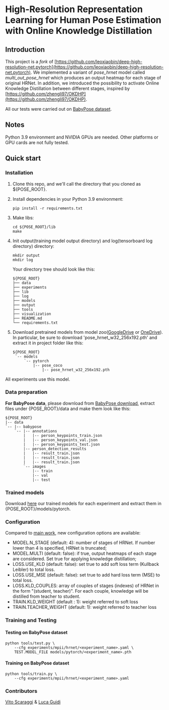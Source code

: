# High-Resolution Representation Learning for Human Pose Estimation with Online Knowledge Distillation

## Introduction
This project is a *fork* of [https://github.com/leoxiaobin/deep-high-resolution-net.pytorch](https://github.com/leoxiaobin/deep-high-resolution-net.pytorch). We implemented a variant of *pose_hrnet* model called *multi_out_pose_hrnet* which produces an output heatmap for each stage of original HRNet. In addition, we introduced the possibility to activate Online Knowledge Distillation between different stages, inspired by [https://github.com/zhengli97/OKDHP](https://github.com/zhengli97/OKDHP). 

All our tests were carried out on [BabyPose dataset](https://link.springer.com/article/10.1007/s11517-022-02696-9).

## Notes
Python 3.9 environment and NVIDIA GPUs are needed. Other platforms or GPU cards are not fully tested.


## Quick start
### Installation
1. Clone this repo, and we'll call the directory that you cloned as ${POSE_ROOT}.
2. Install dependencies in your Python 3.9 environment:
   ```
   pip install -r requirements.txt
   ```
3. Make libs:
   ```
   cd ${POSE_ROOT}/lib
   make
   ```
4. Init output(training model output directory) and log(tensorboard log directory) directory:

   ```
   mkdir output 
   mkdir log
   ```

   Your directory tree should look like this:

   ```
   ${POSE_ROOT}
   ├── data
   ├── experiments
   ├── lib
   ├── log
   ├── models
   ├── output
   ├── tools
   ├── visualization
   ├── README.md
   └── requirements.txt
   ```

5. Download pretrained models from model zoo([GoogleDrive](https://drive.google.com/drive/folders/1hOTihvbyIxsm5ygDpbUuJ7O_tzv4oXjC?usp=sharing) or [OneDrive](https://1drv.ms/f/s!AhIXJn_J-blW231MH2krnmLq5kkQ)). In particular, be sure to download 'pose_hrnet_w32_256x192.pth' and extract it in project folder like this:
   ```
   ${POSE_ROOT}
    `-- models
        `-- pytorch
            |-- pose_coco
                |-- pose_hrnet_w32_256x192.pth

   ```

All experiments use this model.

### Data preparation

**For BabyPose data**, please download from [BabyPose download](https://mega.nz/file/t2oVELIS#hfFmccK7TkBeUcywf9fp6fSzrWbxexlzXJ3ngTRRU6U), extract files under {POSE_ROOT}/data and make them look like this:
```
${POSE_ROOT}
|-- data
`-- |-- babypose
    `-- |-- annotations
        |   |-- person_keypoints_train.json
        |   |-- person_keypoints_val.json
        |   |-- person_keypoints_test.json
        |-- person_detection_results
        |   |-- result_train.json
        |   |-- result_train.json
        |   |-- result_train.json
        `-- images
            |-- train
            |-- val
            |-- test
```
### Trained models
Download [here](https://mega.nz/file/smg2mDZR#U0XgNaD4vw5NwX7m1_Dz-DlOrGcxUWA8O5goHe16K2s) our trained models for each experiment and extract them in {POSE_ROOT}/models/pytorch.

### Configuration
Compared to [main work](https://github.com/leoxiaobin/deep-high-resolution-net.pytorch), new configuration options are available:

- MODEL.N_STAGE (default: 4): number of stages of HRNet. If number lower than 4 is specified, HRNet is truncated;
- MODEL.MULTI (default: false): if true, output heatmaps of each stage are considered. Set true for applying knowledge distillation;
- LOSS.USE_KLD (default: false): set true to add soft loss term (Kullback Leibler) to total loss.
- LOSS.USE_MSE (default: false): set true to add hard loss term (MSE) to total loss.
- LOSS.KLD_COUPLES: array of couples of stages (indexes) of HRNet in the form "(student, teacher)". For each couple, knowledge will be distilled from teacher to student.
- TRAIN.KLD_WEIGHT (default : 1): weight referred to soft loss
- TRAIN.TEACHER_WEIGHT (default: 1): weight referred to teacher loss
### Training and Testing

#### Testing on BabyPose dataset

```
python tools/test.py \
    --cfg experiments/mpii/hrnet/<experiment_name>.yaml \
    TEST.MODEL_FILE models/pytorch/<experiment_name>.pth
```

#### Training on BabyPose dataset

```
python tools/train.py \
    --cfg experiments/mpii/hrnet/<experiment_name>.yaml
```

### Contributors
[Vito Scaraggi](https://github.com/Vito-Scaraggi) & [Luca Guidi](https://github.com/LucaGuidi5) 